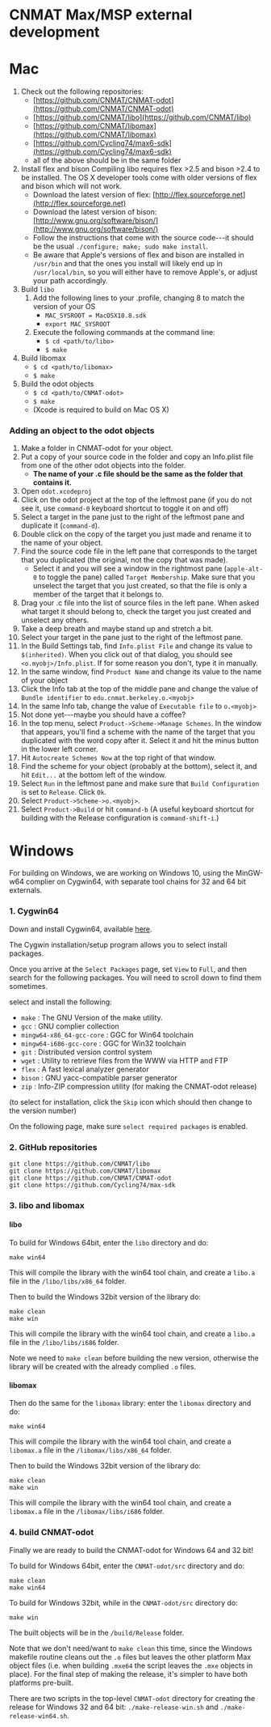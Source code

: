 # CNMAT Max/MSP external development
# Mac
1. Check out the following repositories:
   * [https://github.com/CNMAT/CNMAT-odot](https://github.com/CNMAT/CNMAT-odot)
   * [https://github.com/CNMAT/libo](https://github.com/CNMAT/libo)
   * [https://github.com/CNMAT/libomax](https://github.com/CNMAT/libomax)
   * [https://github.com/Cycling74/max6-sdk](https://github.com/Cycling74/max6-sdk)
   * all of the above should be in the same folder
2. Install flex and bison
   Compiling libo requires flex >2.5 and bison >2.4 to be installed. The OS X developer tools come with older versions of flex and bison which will not work.
   * Download the latest version of flex: [http://flex.sourceforge.net](http://flex.sourceforge.net)
   * Download the latest version of bison: [http://www.gnu.org/software/bison/](http://www.gnu.org/software/bison/)
   * Follow the instructions that come with the source code---it should be the usual `./configure; make; sudo make install`.
   * Be aware that Apple's versions of flex and bison are installed in `/usr/bin` and that the ones you install will likely end up in `/usr/local/bin`, so you will either have to remove Apple's, or adjust your path accordingly.
3. Build `libo`
     1. Add the following lines to your .profile, changing 8 to match the version of your OS
   	    * `MAC_SYSROOT = MacOSX10.8.sdk`      
   	    * `export MAC_SYSROOT`
     2. Execute the following commands at the command line:
   	    * `$ cd <path/to/libo>`
   	    * `$ make`
4. Build libomax
   * `$ cd <path/to/libomax>`
   * `$ make`
5. Build the odot objects
   * `$ cd <path/to/CNMAT-odot>`
   * `$ make`
   * (Xcode is required to build on Mac OS X)

### Adding an object to the odot objects
1. Make a folder in CNMAT-odot for your object.
2. Put a copy of your source code in the folder and copy an Info.plist file from one of the other odot objects into the folder.
   * **The name of your .c file should be the same as the folder that contains it.**
3. Open `odot.xcodeproj`
4. Click on the odot project at the top of the leftmost pane (if you do not see it, use `command-0` keyboard shortcut to toggle it on and off)
   <!-- TODO: include image -->
5. Select a target in the pane just to the right of the leftmost pane and duplicate it (`command-d`).
6. Double click on the copy of the target you just made and rename it to the name of your object.
7. Find the source code file in the left pane that corresponds to the target that you duplicated (the original, not the copy that was made).
	* Select it and you will see a window in the rightmost pane (`apple-alt-0` to toggle the pane) called `Target Membership`. Make sure that you unselect the target that you just created, so that the file is only a member of the target that it belongs to.
8. Drag your .c file into the list of source files in the left pane. When asked what target it should belong to, check the target you just created and unselect any others.
9. Take a deep breath and maybe stand up and stretch a bit.
10. Select your target in the pane just to the right of the leftmost pane.
11. In the Build Settings tab, find `Info.plist File` and change its value to `$(inherited)`. When you click out of that dialog, you should see `<o.myobj>/Info.plist`. If for some reason you don't, type it in manually.
12. In the same window, find `Product Name` and change its value to the name of your object
13. Click the Info tab at the top of the middle pane and change the value of `Bundle identifier` to `edu.cnmat.berkeley.o.<myobj>`
14. In the same Info tab, change the value of `Executable file` to `o.<myobj>`
15. Not done yet---maybe you should have a coffee?
16. In the top menu, select `Product->Scheme->Manage Schemes`. In the window that appears, you'll find a scheme with the name of the target that you duplicated with the word copy after it. Select it and hit the minus button in the lower left corner.
17. Hit `Autocreate Schemes Now` at the top right of that window.
18. Find the scheme for your object (probably at the bottom), select it, and hit `Edit...` at the bottom left of the window.
19. Select `Run` in the leftmost pane and make sure that `Build Configuration` is set to `Release`. Click `Ok`.
20. Select `Product->Scheme->o.<myobj>`.
21. Select `Product->Build` or hit `command-b` (A useful keyboard shortcut for building with the Release configuration is `command-shift-i`.)

# Windows
For building on Windows, we are working on Windows 10, using the MinGW-w64 complier on Cygwin64, with separate tool chains for 32 and 64 bit externals.

### 1. Cygwin64
Down and install Cygwin64, available [here](http://www.cygwin.com/install.html).

The Cygwin installation/setup program allows you to select install packages.

Once you arrive at the `Select Packages` page, set `View` to `Full`, and then search for the following packages. You will need to scroll down to find them sometimes.

select and install the following:
* `make` : The GNU Version of the make utility.
* `gcc` : GNU complier collection
* `mingw64-x86_64-gcc-core` : GGC for Win64 toolchain
* `mingw64-i686-gcc-core` : GGC for Win32 toolchain
* `git` : Distributed version control system
* `wget` : Utility to retrieve files from the WWW via HTTP and FTP
* `flex` : A fast lexical analyzer generator
* `bison` : GNU yacc-compatible parser generator
* `zip` : Info-ZIP compression utility (for making the CNMAT-odot release)

(to select for installation, click the `Skip` icon which should then change to the version number)

On the following page, make sure `select required packages` is enabled.


### 2. GitHub repositories

```
git clone https://github.com/CNMAT/libo
git clone https://github.com/CNMAT/libomax
git clone https://github.com/CNMAT/CNMAT-odot
git clone https://github.com/Cycling74/max-sdk
```

### 3. libo and libomax

#### libo
To build for Windows 64bit, enter the `libo` directory and do:
```
make win64
```
This will compile the library with the win64 tool chain, and create a `libo.a` file in the `/libo/libs/x86_64` folder.

Then to build the Windows 32bit version of the library do:
```
make clean
make win
```
This will  compile the library with the win64 tool chain, and create a `libo.a` file in the `/libo/libs/i686` folder.

Note we need to `make clean` before building the new version, otherwise the library will be created with the already complied `.o` files.

#### libomax

Then do the same for the `libomax` library: enter the `libomax` directory and do:
```
make win64
```
This will  compile the library with the win64 tool chain, and create a `libomax.a` file in the `/libomax/libs/x86_64` folder.

Then to build the Windows 32bit version of the library do:
```
make clean
make win
```
This will  compile the library with the win64 tool chain, and create a `libomax.a` file in the `/libomax/libs/i686` folder.


### 4. build CNMAT-odot

Finally we are ready to build the CNMAT-odot for Windows 64 and 32 bit!

To build for Windows 64bit, enter the `CNMAT-odot/src` directory and do:
```
make clean
make win64
```

To build for Windows 32bit, while in the `CNMAT-odot/src` directory do:
```
make win
```

The built objects will be in the `/build/Release` folder.

Note that we don't need/want to `make clean` this time, since the Windows makefile routine cleans out the `.o` files but leaves the other platform Max object files (i.e. when building `.mxe64` the script leaves the `.mxe` objects in place). For the final step of making the release, it's simpler to have both platforms pre-built.

There are two scripts in the top-level `CNMAT-odot` directory for creating the release for Windows 32 and 64 bit:
`./make-release-win.sh` and `./make-release-win64.sh`.
